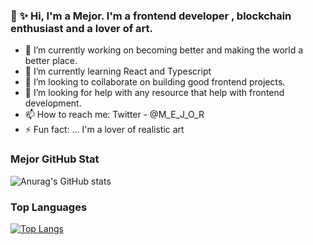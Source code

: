 
###  👋 ✨ Hi, I'm a Mejor. I'm a frontend developer , blockchain enthusiast and a lover of art.


- 🔭 I’m currently working on becoming better and making the world a better place.
- 🌱 I’m currently learning React and Typescript
- 👯 I’m looking to collaborate on building good frontend projects.
- 🤔 I’m looking for help with any resource that help with frontend development.
- 📫 How to reach me: Twitter - @M_E_J_O_R
- ⚡ Fun fact: ... I'm a lover of realistic art

### Mejor GitHub Stat
![Anurag's GitHub stats](https://github-readme-stats.vercel.app/api?username=M-E-J-O-R&show_icons=true&theme=dracula)

### Top Languages
[![Top Langs](https://github-readme-stats.vercel.app/api/top-langs/?username=M-E-J-O-R&langs_count=8)](https://github.com/anuraghazra/github-readme-stats)
